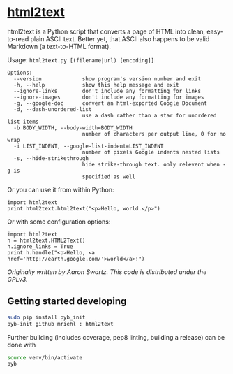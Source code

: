 # [html2text](http://www.aaronsw.com/2002/html2text/)

html2text is a Python script that converts a page of HTML into clean, easy-to-read plain ASCII text. Better yet, that ASCII also happens to be valid Markdown (a text-to-HTML format).

Usage: `html2text.py [(filename|url) [encoding]]`

    Options:
      --version             show program's version number and exit
      -h, --help            show this help message and exit
      --ignore-links        don't include any formatting for links
      --ignore-images       don't include any formatting for images
      -g, --google-doc      convert an html-exported Google Document
      -d, --dash-unordered-list
                            use a dash rather than a star for unordered list items
      -b BODY_WIDTH, --body-width=BODY_WIDTH
                            number of characters per output line, 0 for no wrap
      -i LIST_INDENT, --google-list-indent=LIST_INDENT
                            number of pixels Google indents nested lists
      -s, --hide-strikethrough
                            hide strike-through text. only relevent when -g is
                            specified as well

Or you can use it from within Python:

    import html2text
    print html2text.html2text("<p>Hello, world.</p>")

Or with some configuration options:

    import html2text
    h = html2text.HTML2Text()
    h.ignore_links = True
    print h.handle("<p>Hello, <a href='http://earth.google.com/'>world</a>!")

_Originally written by Aaron Swartz. This code is distributed under the GPLv3._


## Getting started developing

```bash
sudo pip install pyb_init
pyb-init github mriehl : html2text
```

Further building (includes coverage, pep8 linting, building a release) can be done with

```bash
source venv/bin/activate
pyb
```
